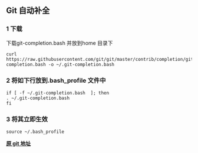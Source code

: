## Git 自动补全

### 1 下载
下载git-completion.bash 并放到home 目录下
```
curl https://raw.githubusercontent.com/git/git/master/contrib/completion/git-completion.bash -o ~/.git-completion.bash 
```

### 2 将如下行放到.bash_profile 文件中 

```
if [ -f ~/.git-completion.bash  ]; then 
. ~/.git-completion.bash 
fi 
```
### 3 将其立即生效
```
source ~/.bash_profile
```

**[原 git 地址](https://github.com/git/git/tree/master/contrib/completion)**
